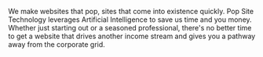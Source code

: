
We make websites that pop, sites that come into existence quickly. Pop Site Technology leverages Artificial Intelligence to save us time and you money. Whether just starting out or a seasoned professional, there's no better time to get a website that drives another income stream and gives you a pathway away from the corporate grid.